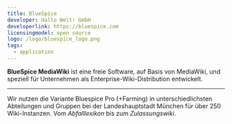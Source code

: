 ```yaml
---
title: BlueSpice
developer: Hallo Welt! GmbH
developerlink: https://bluespice.com
licensingmodel: open source
logo: /logo/bluespice_logo.png
tags:
  - application
---
```


**BlueSpice MediaWiki** ist eine freie Software, auf Basis von MediaWiki, und speziell für Unternehmen als Enterprise-Wiki-Distribution entwickelt.

---

Wir nutzen die Variante Bluespice Pro (+Farming) in unterschiedlichsten Abteilungen und Gruppen bei der Landeshauptstadt München für über 250 Wiki-Instanzen.
Vom _Abfalllexikon_ bis zum _Zulassungswiki_.
